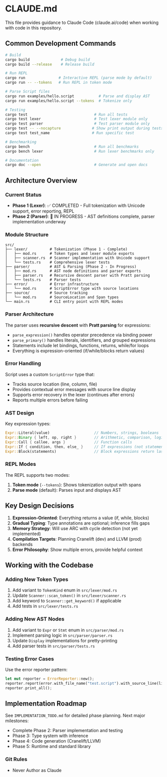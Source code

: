 # CLAUDE.md

This file provides guidance to Claude Code (claude.ai/code) when working with code in this repository.

## Common Development Commands

```bash
# Build
cargo build              # Debug build
cargo build --release    # Release build

# Run REPL
cargo run               # Interactive REPL (parse mode by default)
cargo run -- --tokens   # Run REPL in token mode

# Parse Script files
cargo run examples/hello.script           # Parse and display AST
cargo run examples/hello.script --tokens  # Tokenize only

# Testing
cargo test                              # Run all tests
cargo test lexer                        # Test lexer module only
cargo test parser                       # Test parser module only
cargo test -- --nocapture              # Show print output during tests
cargo test test_name                   # Run specific test

# Benchmarking
cargo bench                             # Run all benchmarks
cargo bench lexer                       # Run lexer benchmarks only

# Documentation
cargo doc --open                        # Generate and open docs
```

## Architecture Overview

### Current Status
- **Phase 1 (Lexer)**: ✅ COMPLETED - Full tokenization with Unicode support, error reporting, REPL
- **Phase 2 (Parser)**: 🚧 IN PROGRESS - AST definitions complete, parser implementation underway

### Module Structure

```
src/
├── lexer/          # Tokenization (Phase 1 - Complete)
│   ├── mod.rs      # Token types and lexer module exports
│   ├── scanner.rs  # Scanner implementation with Unicode support
│   └── tests.rs    # Comprehensive lexer tests
├── parser/         # AST & Parsing (Phase 2 - In Progress)
│   ├── mod.rs      # AST node definitions and parser exports
│   ├── parser.rs   # Recursive descent parser with Pratt parsing
│   └── tests.rs    # Parser tests
├── error/          # Error infrastructure
│   └── mod.rs      # ScriptError type with source locations
├── source/         # Source tracking
│   └── mod.rs      # SourceLocation and Span types
└── main.rs         # CLI entry point with REPL modes
```

### Parser Architecture

The parser uses **recursive descent** with **Pratt parsing** for expressions:
- `parse_expression()` handles operator precedence via binding power
- `parse_primary()` handles literals, identifiers, and grouped expressions
- Statements include let bindings, functions, returns, while/for loops
- Everything is expression-oriented (if/while/blocks return values)

### Error Handling

Script uses a custom `ScriptError` type that:
- Tracks source location (line, column, file)
- Provides contextual error messages with source line display
- Supports error recovery in the lexer (continues after errors)
- Reports multiple errors before failing

### AST Design

Key expression types:
```rust
Expr::Literal(value)                    // Numbers, strings, booleans
Expr::Binary { left, op, right }        // Arithmetic, comparison, logical
Expr::Call { callee, args }             // Function calls
Expr::If { condition, then, else_ }     // If expressions (not statements!)
Expr::Block(statements)                 // Block expressions return last value
```

### REPL Modes

The REPL supports two modes:
1. **Token mode** (`--tokens`): Shows tokenization output with spans
2. **Parse mode** (default): Parses input and displays AST

## Key Design Decisions

1. **Expression-Oriented**: Everything returns a value (if, while, blocks)
2. **Gradual Typing**: Type annotations are optional; inference fills gaps
3. **Memory Strategy**: Will use ARC with cycle detection (not yet implemented)
4. **Compilation Targets**: Planning Cranelift (dev) and LLVM (prod) backends
5. **Error Philosophy**: Show multiple errors, provide helpful context

## Working with the Codebase

### Adding New Token Types
1. Add variant to `TokenKind` enum in `src/lexer/mod.rs`
2. Update `Scanner::scan_token()` in `src/lexer/scanner.rs`
3. Add keyword to `Scanner::get_keyword()` if applicable
4. Add tests in `src/lexer/tests.rs`

### Adding New AST Nodes
1. Add variant to `Expr` or `Stmt` enum in `src/parser/mod.rs`
2. Implement parsing logic in `src/parser/parser.rs`
3. Update `Display` implementations for pretty-printing
4. Add parser tests in `src/parser/tests.rs`

### Testing Error Cases
Use the error reporter pattern:
```rust
let mut reporter = ErrorReporter::new();
reporter.report(error.with_file_name("test.script").with_source_line(line));
reporter.print_all();
```

## Implementation Roadmap

See `IMPLEMENTATION_TODO.md` for detailed phase planning. Next major milestones:
- Complete Phase 2: Parser implementation and testing
- Phase 3: Type system with inference
- Phase 4: Code generation (Cranelift/LLVM)
- Phase 5: Runtime and standard library


### Git Rules
- Never Author as Claude